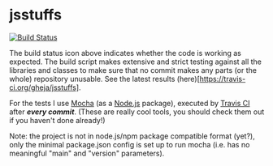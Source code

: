 jsstuffs
========

[![Build Status](https://travis-ci.org/gheja/jsstuffs.png?branch=master)](https://travis-ci.org/gheja/jsstuffs)

The build status icon above indicates whether the code is working as
expected. The build script makes extensive and strict testing against
all the libraries and classes to make sure that no commit makes
any parts (or the whole) repository unusable. See the latest results (here)[https://travis-ci.org/gheja/jsstuffs].

For the tests I use [Mocha](http://visionmedia.github.io/mocha/) (as a
[Node.js](http://nodejs.org/) package), executed by [Travis CI](https://travis-ci.org/)
after ***every commit***. (These are really cool tools, you should check
them out if you haven't done already!)

Note: the project is not in node.js/npm package compatible format
(yet?), only the minimal package.json config is set up to run mocha
(i.e. has no meaningful "main" and "version" parameters).
